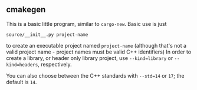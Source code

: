 cmakegen
---

This is a basic little program, similar to `cargo-new`. Basic use is just

```
source/__init__.py project-name
```

to create an executable project named `project-name`
(although that's not a valid project name -
project names must be valid C++ identifiers)
In order to create a library, or header only library project,
use `--kind=library` or `--kind=headers`, respectively.

You can also choose between the C++ standards with `--std=14` or `17`;
the default is `14`.
